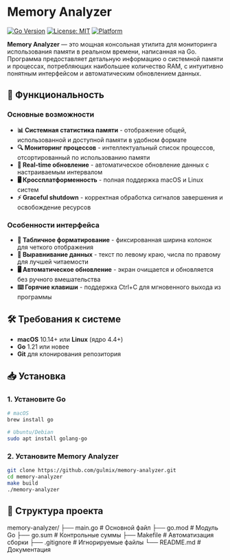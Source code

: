 # Memory Analyzer

[![Go Version](https://img.shields.io/badge/Go-1.21+-00ADD8?logo=go)](https://golang.org)
[![License: MIT](https://img.shields.io/badge/License-MIT-yellow.svg)](https://opensource.org/licenses/MIT)
[![Platform](https://img.shields.io/badge/Platform-macOS%20%7C%20Linux-lightgrey)](https://golang.org)

**Memory Analyzer** — это мощная консольная утилита для мониторинга использования памяти в реальном времени, написанная на Go. Программа предоставляет детальную информацию о системной памяти и процессах, потребляющих наибольшее количество RAM, с интуитивно понятным интерфейсом и автоматическим обновлением данных.

## 🚀 Функциональность

### Основные возможности
- **📊 Системная статистика памяти** - отображение общей, использованной и доступной памяти в удобном формате
- **🔍 Мониторинг процессов** - интеллектуальный список процессов, отсортированный по использованию памяти
- **🔄 Real-time обновление** - автоматическое обновление данных с настраиваемым интервалом
- **🖥️ Кроссплатформенность** - полная поддержка macOS и Linux систем
- **⚡ Graceful shutdown** - корректная обработка сигналов завершения и освобождение ресурсов

### Особенности интерфейса
- **🎯 Табличное форматирование** - фиксированная ширина колонок для четкого отображения
- **📐 Выравнивание данных** - текст по левому краю, числа по правому для лучшей читаемости
- **🖥️ Автоматическое обновление** - экран очищается и обновляется без ручного вмешательства
- **⌨️ Горячие клавиши** - поддержка Ctrl+C для мгновенного выхода из программы

## 🛠 Требования к системе

- **macOS** 10.14+ или **Linux** (ядро 4.4+)
- **Go** 1.21 или новее
- **Git** для клонирования репозитория

## 📥 Установка

### 1. Установите Go
```bash
# macOS
brew install go

# Ubuntu/Debian  
sudo apt install golang-go
```

### 2. Установите Memory Analyzer
```bash
git clone https://github.com/gulmix/memory-analyzer.git
cd memory-analyzer
make build
./memory-analyzer
```

## 📁 Структура проекта
memory-analyzer/
├── main.go                 # Основной файл
├── go.mod                  # Модуль Go
├── go.sum                  # Контрольные суммы
├── Makefile                # Автоматизация сборки
├── .gitignore              # Игнорируемые файлы
└── README.md               # Документация
